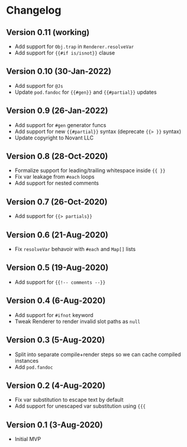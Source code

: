 # Changelog

## Version 0.11 (working)
* Add support for `Obj.trap` in `Renderer.resolveVar`
* Add support for `{{#if is/isnot}}` clause

## Version 0.10 (30-Jan-2022)
* Add support for `@Js`
* Update `pod.fandoc` for `{{#gen}}` and `{{#partial}}` updates

## Version 0.9 (26-Jan-2022)
* Add support for `#gen` generator funcs
* Add support for new `{{#partial}}` syntax (deprecate `{{> }}` syntax)
* Update copyright to Novant LLC

## Version 0.8 (28-Oct-2020)
* Formalize support for leading/trailing whitespace inside `{{ }}`
* Fix var leakage from `#each` loops
* Add support for nested comments

## Version 0.7 (26-Oct-2020)
* Add support for `{{> partials}}`

## Version 0.6 (21-Aug-2020)
* Fix `resolveVar` behavoir with `#each` and `Map[]` lists

## Version 0.5 (19-Aug-2020)
* Add support for `{{!-- comments --}}`

## Version 0.4 (6-Aug-2020)
* Add support for `#ifnot` keyword
* Tweak Renderer to render invalid slot paths as `null`

## Version 0.3 (5-Aug-2020)
* Split into separate compile+render steps so we can cache compiled instances
* Add `pod.fandoc`

## Version 0.2 (4-Aug-2020)
* Fix var substitution to escape text by default
* Add support for unescaped var substitution using `{{{`

## Version 0.1 (3-Aug-2020)
* Initial MVP